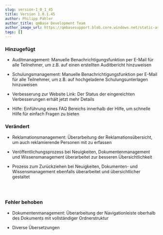 ```yaml
---
slug: version-1_0_1_45
title: Version 1.0.1.45
author: Philipp Pähler
author_title: qmBase Development Team
author_image_url: https://qmbasesupport.blob.core.windows.net/static-assets/img/persons/paehler_round.png
tags: []
---
```

### Hinzugefügt

*   Auditmanagement: Manuelle Benachrichtigungsfunktion per E-Mail für alle Teilnehmer, um z.B. auf einen erstellten Auditbericht hinzuweisen

*   Schulungsmanagement: Manuelle Benachrichtigungsfunktion per E-Mail für alle Teilnehmer, um z.B. auf hochgeladene Schulungsunterlagen hinzuweisen

*   Verbesserung zur Website Link: Der Status der eingereichten Verbesserungen erhält jetzt mehr Details

*   Hilfe: Einführung eines FAQ Bereichs innerhalb der Hilfe, um schnelle Hilfe für einfach Fragen zu bieten 

### Verändert

*   Reklamationsmanagement: Überarbeitung der Reklamationsübersicht, um auch reklamierende Personen mit zu erfassen

*   Veröffentlichungsprozess bei Neuigkeiten, Dokumentenmanagement und Wissensmanagement überarbeitet zur besseren Übersichtlichkeit

*   Prozess zum Zurückziehen bei Neuigkeiten, Dokumenten- und Wissensmanagement ebenfalls überarbeitet und übersichtlicher gestaltet

###  

### Fehler behoben

*   Dokumentenmanagement: Überarbeitung der Navigationleiste oberhalb des Dokuments mit vollständiger Ordnerstruktur

*   Diverse Übersetzungen